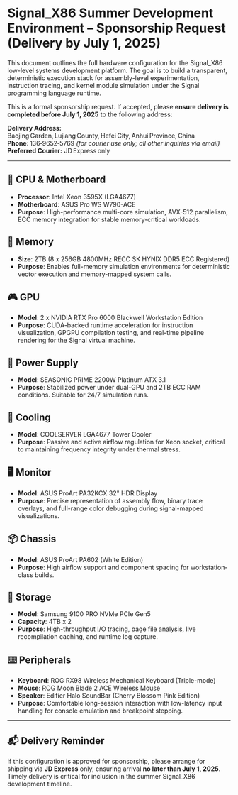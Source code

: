 # Signal_X86 Summer Development Environment – Sponsorship Request (Delivery by July 1, 2025)

This document outlines the full hardware configuration for the Signal_X86 low-level systems development platform. The goal is to build a transparent, deterministic execution stack for assembly-level experimentation, instruction tracing, and kernel module simulation under the Signal programming language runtime.

This is a formal sponsorship request. If accepted, please **ensure delivery is completed before July 1, 2025** to the following address:

**Delivery Address:**  
Baojing Garden, Lujiang County, Hefei City, Anhui Province, China  
**Phone:** 136‑9652‑5769 *(for courier use only; all other inquiries via email)*  
**Preferred Courier:** JD Express only

---

## 🧠 CPU & Motherboard

- **Processor**: Intel Xeon 3595X (LGA4677)
- **Motherboard**: ASUS Pro WS W790-ACE
- **Purpose**: High-performance multi-core simulation, AVX-512 parallelism, ECC memory integration for stable memory-critical workloads.

## 🧬 Memory

- **Size**: 2TB (8 x 256GB 4800MHz RECC SK HYNIX DDR5 ECC Registered)
- **Purpose**: Enables full-memory simulation environments for deterministic vector execution and memory-mapped system calls.

## 🎮 GPU

- **Model**: 2 x NVIDIA RTX Pro 6000 Blackwell Workstation Edition
- **Purpose**: CUDA-backed runtime acceleration for instruction visualization, GPGPU compilation testing, and real-time pipeline rendering for the Signal virtual machine.

## 🔌 Power Supply

- **Model**: SEASONIC PRIME 2200W Platinum ATX 3.1
- **Purpose**: Stabilized power under dual-GPU and 2TB ECC RAM conditions. Suitable for 24/7 simulation runs.

## 🧊 Cooling

- **Model**: COOLSERVER LGA4677 Tower Cooler
- **Purpose**: Passive and active airflow regulation for Xeon socket, critical to maintaining frequency integrity under thermal stress.

## 🖥️ Monitor

- **Model**: ASUS ProArt PA32KCX 32" HDR Display
- **Purpose**: Precise representation of assembly flow, binary trace overlays, and full-range color debugging during signal-mapped visualizations.

## 📦 Chassis

- **Model**: ASUS ProArt PA602 (White Edition)
- **Purpose**: High airflow support and component spacing for workstation-class builds.

## 💾 Storage

- **Model**: Samsung 9100 PRO NVMe PCIe Gen5
- **Capacity**: 4TB x 2
- **Purpose**: High-throughput I/O tracing, page file analysis, live recompilation caching, and runtime log capture.

## ⌨️ Peripherals

- **Keyboard**: ROG RX98 Wireless Mechanical Keyboard (Triple-mode)
- **Mouse**: ROG Moon Blade 2 ACE Wireless Mouse
- **Speaker**: Edifier Halo SoundBar (Cherry Blossom Pink Edition)
- **Purpose**: Comfortable long-session interaction with low-latency input handling for console emulation and breakpoint stepping.

---

## 📬 Delivery Reminder

If this configuration is approved for sponsorship, please arrange for shipping via **JD Express** only, ensuring arrival **no later than July 1, 2025**. Timely delivery is critical for inclusion in the summer Signal_X86 development timeline.
